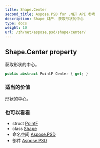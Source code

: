 ```yaml
---
title: Shape.Center
second_title: Aspose.PSD for .NET API 参考
description: Shape 财产. 获取形状的中心
type: docs
weight: 10
url: /zh/net/aspose.psd/shape/center/
---
```

## Shape.Center property

获取形状的中心。

```csharp
public abstract PointF Center { get; }
```

### 适当的价值

形状的中心。

### 也可以看看

* struct [PointF](../../pointf/)
* class [Shape](../)
* 命名空间 [Aspose.PSD](../../shape/)
* 部件 [Aspose.PSD](../../../)


